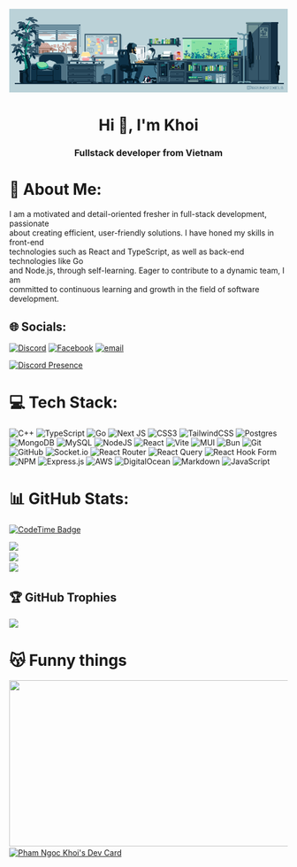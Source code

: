 ![My Image](images/3806936e1c0b535ff338121d6e5765df.gif)
<h1 align="center">Hi 👋, I'm Khoi</h1>
<h3 align="center">Fullstack developer from Vietnam</h3>

# 💫 About Me:

I am a motivated and detail-oriented fresher in full-stack development, passionate<br>about creating efficient, user-friendly solutions. I have honed my skills in front-end<br>technologies such as React and TypeScript, as well as back-end technologies like Go<br>and Node.js, through self-learning. Eager to contribute to a dynamic team, I am<br>committed to continuous learning and growth in the field of software development.
## 🌐 Socials:

[![Discord](https://img.shields.io/badge/Discord-%237289DA.svg?logo=discord&logoColor=white)](https://discord.com/users/448134583670800386) [![Facebook](https://img.shields.io/badge/Facebook-%231877F2.svg?logo=Facebook&logoColor=white)](https://facebook.com/khoi.2112) [![email](https://img.shields.io/badge/Email-D14836?logo=gmail&logoColor=white)](mailto:khoingoc456@gmail.com)

[![Discord Presence](https://lanyard.cnrad.dev/api/448134583670800386?bg=c6535d&theme=dark&showDisplayName=true)](https://discord.com/users/448134583670800386)

# 💻 Tech Stack:

![C++](https://img.shields.io/badge/c++-%2300599C.svg?style=for-the-badge&logo=c%2B%2B&logoColor=white) ![TypeScript](https://img.shields.io/badge/typescript-%23007ACC.svg?style=for-the-badge&logo=typescript&logoColor=white) ![Go](https://img.shields.io/badge/go-%2300ADD8.svg?style=for-the-badge&logo=go&logoColor=white) ![Next JS](https://img.shields.io/badge/Next-black?style=for-the-badge&logo=next.js&logoColor=white) ![CSS3](https://img.shields.io/badge/css3-%231572B6.svg?style=for-the-badge&logo=css3&logoColor=white) ![TailwindCSS](https://img.shields.io/badge/tailwindcss-%2338B2AC.svg?style=for-the-badge&logo=tailwind-css&logoColor=white) ![Postgres](https://img.shields.io/badge/postgres-%23316192.svg?style=for-the-badge&logo=postgresql&logoColor=white) ![MongoDB](https://img.shields.io/badge/MongoDB-%234ea94b.svg?style=for-the-badge&logo=mongodb&logoColor=white) ![MySQL](https://img.shields.io/badge/mysql-4479A1.svg?style=for-the-badge&logo=mysql&logoColor=white) ![NodeJS](https://img.shields.io/badge/node.js-6DA55F?style=for-the-badge&logo=node.js&logoColor=white) ![React](https://img.shields.io/badge/react-%2320232a.svg?style=for-the-badge&logo=react&logoColor=%2361DAFB) ![Vite](https://img.shields.io/badge/vite-%23646CFF.svg?style=for-the-badge&logo=vite&logoColor=white) ![MUI](https://img.shields.io/badge/MUI-%230081CB.svg?style=for-the-badge&logo=mui&logoColor=white) ![Bun](https://img.shields.io/badge/Bun-%23000000.svg?style=for-the-badge&logo=bun&logoColor=white) ![Git](https://img.shields.io/badge/git-%23F05033.svg?style=for-the-badge&logo=git&logoColor=white) ![GitHub](https://img.shields.io/badge/github-%23121011.svg?style=for-the-badge&logo=github&logoColor=white) ![Socket.io](https://img.shields.io/badge/Socket.io-black?style=for-the-badge&logo=socket.io&badgeColor=010101) ![React Router](https://img.shields.io/badge/React_Router-CA4245?style=for-the-badge&logo=react-router&logoColor=white) ![React Query](https://img.shields.io/badge/-React%20Query-FF4154?style=for-the-badge&logo=react%20query&logoColor=white) ![React Hook Form](https://img.shields.io/badge/React%20Hook%20Form-%23EC5990.svg?style=for-the-badge&logo=reacthookform&logoColor=white) ![NPM](https://img.shields.io/badge/NPM-%23CB3837.svg?style=for-the-badge&logo=npm&logoColor=white) ![Express.js](https://img.shields.io/badge/express.js-%23404d59.svg?style=for-the-badge&logo=express&logoColor=%2361DAFB) ![AWS](https://img.shields.io/badge/AWS-%23FF9900.svg?style=for-the-badge&logo=amazon-aws&logoColor=white) ![DigitalOcean](https://img.shields.io/badge/DigitalOcean-%230167ff.svg?style=for-the-badge&logo=digitalOcean&logoColor=white) ![Markdown](https://img.shields.io/badge/markdown-%23000000.svg?style=for-the-badge&logo=markdown&logoColor=white) ![JavaScript](https://img.shields.io/badge/javascript-%23323330.svg?style=for-the-badge&logo=javascript&logoColor=%23F7DF1E)

# 📊 GitHub Stats:
[![CodeTime Badge](https://img.shields.io/endpoint?style=flat-square&color=222&url=https%3A%2F%2Fapi.codetime.dev%2Fshield%3Fid%3D30987%26project%3D%26in=0)](https://codetime.dev)

![](https://github-readme-stats.vercel.app/api?username=khoipn21&theme=radical&hide_border=true&include_all_commits=false&count_private=false)<br/>
![](https://nirzak-streak-stats.vercel.app/?user=khoipn21&theme=radical&hide_border=true)<br/>
![](https://github-readme-stats.vercel.app/api/top-langs/?username=khoipn21&theme=radical&hide_border=true&include_all_commits=false&count_private=false&layout=compact)

## 🏆 GitHub Trophies

![](https://github-profile-trophy.vercel.app/?username=khoipn21&theme=radical&no-frame=false&no-bg=true&margin-w=4)

# 😽 Funny things
<a href="https://github.com/devxb/gitanimals">
<img
  src="https://render.gitanimals.org/farms/khoipn21"
  width="600"
  height="300"
/>
</a>
<a href="https://app.daily.dev/khoi2112"><img src="https://api.daily.dev/devcards/v2/xUN4wuyM5bU8ILQbcWi7e.png?type=iron&r=ldc" width="356" alt="Pham Ngoc Khoi's Dev Card"/></a>
